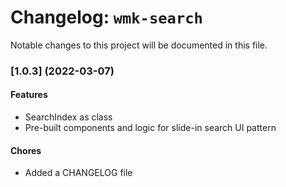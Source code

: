 # Changelog: `wmk-search`

Notable changes to this project will be documented in this file.

### [1.0.3] (2022-03-07)

#### Features

- SearchIndex as class
- Pre-built components and logic for slide-in search UI pattern

#### Chores

- Added a CHANGELOG file
